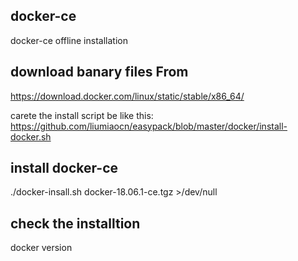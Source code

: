 ## docker-ce
docker-ce offline installation

## download banary files From 
https://download.docker.com/linux/static/stable/x86_64/

carete the install script be like this:
https://github.com/liumiaocn/easypack/blob/master/docker/install-docker.sh

## install docker-ce
./docker-insall.sh docker-18.06.1-ce.tgz >/dev/null

## check the installtion
 docker version
